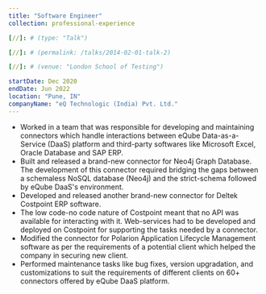 ```yaml
---
title: "Software Engineer"
collection: professional-experience

[//]: # (type: "Talk")

[//]: # (permalink: /talks/2014-02-01-talk-2)

[//]: # (venue: "London School of Testing")

startDate: Dec 2020
endDate: Jun 2022
location: "Pune, IN"
companyName: "eQ Technologic (India) Pvt. Ltd."
---
```


<ul>
    <li>Worked in a team that was responsible for developing and maintaining connectors which handle interactions between eQube Data-as-a-Service (DaaS) platform and third-party softwares like Microsoft Excel, Oracle Database and SAP ERP.</li>
    <li>Built and released a brand-new connector for Neo4j Graph Database. The development of this connector required bridging the gaps between a schemaless NoSQL database (Neo4j) and the strict-schema followed by eQube DaaS's environment.</li>
    <li>Developed and released another brand-new connector for Deltek Costpoint ERP software.</li>
    <li>The low code-no code nature of Costpoint meant that no API was available for interacting with it. Web-services had to be developed and deployed on Costpoint for supporting the tasks needed by a connector.</li>
    <li>Modified the connector for Polarion Application Lifecycle Management software as per the requirements of a potential client which helped the company in securing new client.</li>
    <li>Performed maintenance tasks like bug fixes, version upgradation, and customizations to suit the requirements of different clients on 60+ connectors offered by eQube DaaS platform.</li>
</ul>